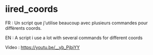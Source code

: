 # iired_coords

FR : Un script que j'utilise beaucoup avec plusieurs commandes pour diffèrents coords.

EN : A script i use a lot with several commands for different coords  

Video : https://youtu.be/__yb_PjbiYY
